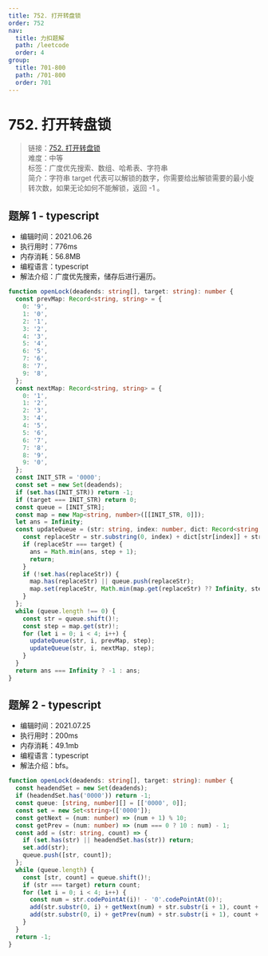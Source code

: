 ```yaml
---
title: 752. 打开转盘锁
order: 752
nav:
  title: 力扣题解
  path: /leetcode
  order: 4
group:
  title: 701-800
  path: /701-800
  order: 701
---
```


# 752. 打开转盘锁

> 链接：[752. 打开转盘锁](https://leetcode-cn.com/problems/open-the-lock/)  
> 难度：中等  
> 标签：广度优先搜索、数组、哈希表、字符串  
> 简介：字符串 target 代表可以解锁的数字，你需要给出解锁需要的最小旋转次数，如果无论如何不能解锁，返回 -1 。

## 题解 1 - typescript

- 编辑时间：2021.06.26
- 执行用时：776ms
- 内存消耗：56.8MB
- 编程语言：typescript
- 解法介绍：广度优先搜索，储存后进行遍历。

```typescript
function openLock(deadends: string[], target: string): number {
  const prevMap: Record<string, string> = {
    0: '9',
    1: '0',
    2: '1',
    3: '2',
    4: '3',
    5: '4',
    6: '5',
    7: '6',
    8: '7',
    9: '8',
  };
  const nextMap: Record<string, string> = {
    0: '1',
    1: '2',
    2: '3',
    3: '4',
    4: '5',
    5: '6',
    6: '7',
    7: '8',
    8: '9',
    9: '0',
  };
  const INIT_STR = '0000';
  const set = new Set(deadends);
  if (set.has(INIT_STR)) return -1;
  if (target === INIT_STR) return 0;
  const queue = [INIT_STR];
  const map = new Map<string, number>([[INIT_STR, 0]]);
  let ans = Infinity;
  const updateQueue = (str: string, index: number, dict: Record<string, string>, step: number) => {
    const replaceStr = str.substring(0, index) + dict[str[index]] + str.substring(index + 1);
    if (replaceStr === target) {
      ans = Math.min(ans, step + 1);
      return;
    }
    if (!set.has(replaceStr)) {
      map.has(replaceStr) || queue.push(replaceStr);
      map.set(replaceStr, Math.min(map.get(replaceStr) ?? Infinity, step + 1));
    }
  };
  while (queue.length !== 0) {
    const str = queue.shift()!;
    const step = map.get(str)!;
    for (let i = 0; i < 4; i++) {
      updateQueue(str, i, prevMap, step);
      updateQueue(str, i, nextMap, step);
    }
  }
  return ans === Infinity ? -1 : ans;
}
```

## 题解 2 - typescript

- 编辑时间：2021.07.25
- 执行用时：200ms
- 内存消耗：49.1mb
- 编程语言：typescript
- 解法介绍：bfs。

```typescript
function openLock(deadends: string[], target: string): number {
  const headendSet = new Set(deadends);
  if (headendSet.has('0000')) return -1;
  const queue: [string, number][] = [['0000', 0]];
  const set = new Set<string>(['0000']);
  const getNext = (num: number) => (num + 1) % 10;
  const getPrev = (num: number) => (num === 0 ? 10 : num) - 1;
  const add = (str: string, count) => {
    if (set.has(str) || headendSet.has(str)) return;
    set.add(str);
    queue.push([str, count]);
  };
  while (queue.length) {
    const [str, count] = queue.shift()!;
    if (str === target) return count;
    for (let i = 0; i < 4; i++) {
      const num = str.codePointAt(i)! - '0'.codePointAt(0)!;
      add(str.substr(0, i) + getNext(num) + str.substr(i + 1), count + 1);
      add(str.substr(0, i) + getPrev(num) + str.substr(i + 1), count + 1);
    }
  }
  return -1;
}
```
